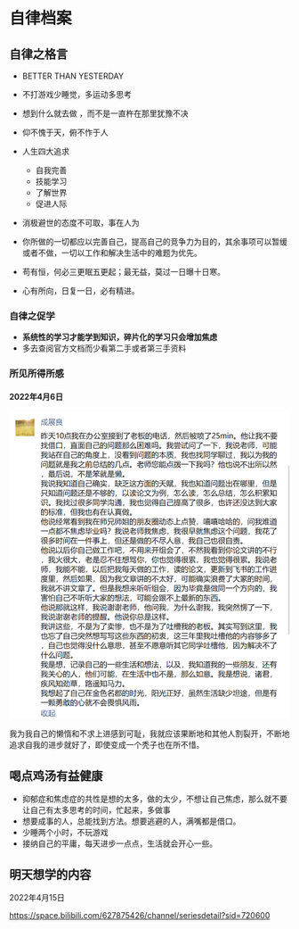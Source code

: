 # 自律档案

## 自律之格言

- BETTER THAN YESTERDAY
- 不打游戏少睡觉，多运动多思考
- 想到什么就去做 ，而不是一直杵在那里犹豫不决
- 仰不愧于天，俯不怍于人
- 人生四大追求
  - 自我完善
  - 技能学习
  - 了解世界
  - 促进人际

- 消极避世的态度不可取，事在人为

- 你所做的一切都应以完善自己，提高自己的竞争力为目的，其余事项可以暂缓或者不做，一切以工作和解决生活中的难题为优先。

- 苟有恒，何必三更眠五更起；最无益，莫过一日曝十日寒。

- 心有所向，日复一日，必有精进。

### 自律之促学

- **系统性的学习才能学到知识，碎片化的学习只会增加焦虑**
- 多去查阅官方文档而少看第二手或者第三手资料

### 所见所得所感

#### 2022年4月6日

![image-20220406122407654](https://raw.githubusercontent.com/chen-ustc/clouding/master/image-20220406122407654.png)

我为我自己的懒惰和不求上进感到可耻，我就应该果断地和其他人割裂开，不断地追求自我的进步就好了，即使变成一个秃子也在所不惜。



## 喝点鸡汤有益健康

- 抑郁症和焦虑症的共性是想的太多，做的太少，不想让自己焦虑，那么就不要让自己有太多思考的时间，忙起来，多做事
- 想要成事的人，总能找到方法。想要逃避的人，满嘴都是借口。
- 少睡两个小时，不玩游戏
- 接纳自己的平庸，每天进步一点点，生活就会开心一些。



## 明天想学的内容

2022年4月15日

https://space.bilibili.com/627875426/channel/seriesdetail?sid=720600

